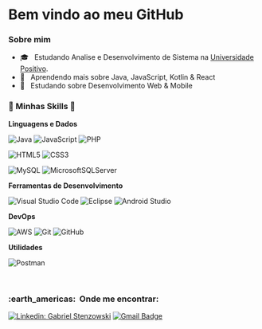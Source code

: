 
<h1>Bem vindo ao meu GitHub</h1>


[](https://komarev.com/ghpvc/?username=VanessaSwerts&color=006bed)

<h3> Sobre mim </h3>

- 🎓 &nbsp; Estudando Analise e Desenvolvimento de Sistema na <a href="https://www.up.edu.br/">Universidade Positivo</a>.
- 🔭 &nbsp; Aprendendo mais sobre Java, JavaScript, Kotlin & React
- 💬 &nbsp; Estudando sobre Desenvolvimento Web & Mobile

<h3> 🧠 Minhas Skills 🧠 </h3>

**Linguagens e Dados**
  <br/>

  ![Java](https://img.shields.io/badge/java-%23ED8B00.svg?style=for-the-badge&logo=java&logoColor=white)
  ![JavaScript](https://img.shields.io/badge/javascript-%23323330.svg?style=for-the-badge&logo=javascript&logoColor=%23F7DF1E)
  ![PHP](https://img.shields.io/badge/php-%23777BB4.svg?style=for-the-badge&logo=php&logoColor=white)

 ![HTML5](https://img.shields.io/badge/html5-%23E34F26.svg?style=for-the-badge&logo=html5&logoColor=white)
  ![CSS3](https://img.shields.io/badge/css3-%231572B6.svg?style=for-the-badge&logo=css3&logoColor=white)

  ![MySQL](https://img.shields.io/badge/mysql-%2300f.svg?style=for-the-badge&logo=mysql&logoColor=white)
  ![MicrosoftSQLServer](https://img.shields.io/badge/Microsoft%20SQL%20Sever-CC2927?style=for-the-badge&logo=microsoft%20sql%20server&logoColor=white)

  **Ferramentas de Desenvolvimento**

  ![Visual Studio Code](https://img.shields.io/badge/Visual%20Studio%20Code-0078d7.svg?style=for-the-badge&logo=visual-studio-code&logoColor=white)
  ![Eclipse](https://img.shields.io/badge/Eclipse-FE7A16.svg?style=for-the-badge&logo=Eclipse&logoColor=white)
  ![Android Studio](https://img.shields.io/badge/Android%20Studio-3DDC84.svg?style=for-the-badge&logo=android-studio&logoColor=white)


**DevOps**

  ![AWS](https://img.shields.io/badge/AWS-%23FF9900.svg?style=for-the-badge&logo=amazon-aws&logoColor=white)
  ![Git](https://img.shields.io/badge/git-%23F05033.svg?style=for-the-badge&logo=git&logoColor=white)
  ![GitHub](https://img.shields.io/badge/github-%23121011.svg?style=for-the-badge&logo=github&logoColor=white)



**Utilidades**

  ![Postman](https://img.shields.io/badge/Postman-FF6C37?style=for-the-badge&logo=postman&logoColor=white)

<br/>


<h3> :earth_americas: &nbsp;Onde me encontrar: </h3> 



[![Linkedin: Gabriel Stenzowski](https://img.shields.io/badge/-GABRIEL-blue?style=flat-square&logo=Linkedin&logoColor=white&link=https://https://www.linkedin.com/in/gabrielstenzowski/)](https://www.linkedin.com/in/gabrielstenzowski/)
[![Gmail Badge](https://img.shields.io/badge/-gabriel.stenzowskicav@gmail.com-006bed?style=flat-square&logo=Gmail&logoColor=white&link=mailto:gabriel.stenzowskicav@gmail.com)](mailto:gabriel.stenzowskicav@gmail.com)
